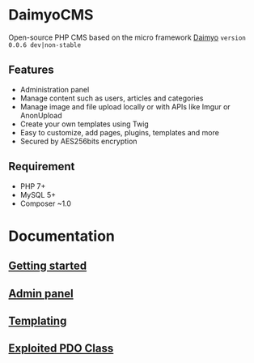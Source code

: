 # DaimyoCMS
Open-source PHP CMS based on the micro framework [Daimyo](https://github.com/SundownDEV/Daimyo) ```version 0.0.6 dev|non-stable```

## Features
* Administration panel
* Manage content such as users, articles and categories
* Manage image and file upload locally or with APIs like Imgur or AnonUpload
* Create your own templates using Twig
* Easy to customize, add pages, plugins, templates and more
* Secured by AES256bits encryption

## Requirement
* PHP 7+
* MySQL 5+
* Composer ~1.0

# Documentation
## [Getting started](https://github.com/SundownDEV/DaimyoCMS/blob/master/docs/GetStarted.md)
## [Admin panel](https://github.com/SundownDEV/DaimyoCMS/blob/master/docs/AdminPanel.md)
## [Templating](https://github.com/SundownDEV/DaimyoCMS/blob/master/docs/Templating.md)
## [Exploited PDO Class](https://github.com/SundownDEV/DaimyoCMS/blob/master/docs/PDOClass.md)
